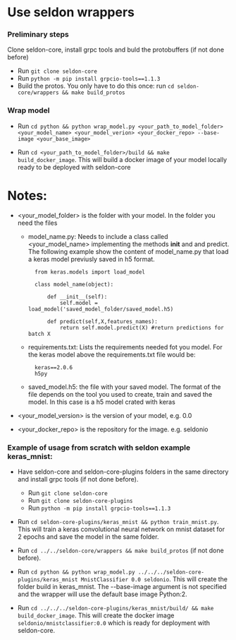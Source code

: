 # Use seldon wrappers 

### Preliminary steps 

Clone seldon-core, install grpc tools and buld the protobuffers (if not done before) 

* Run ```git clone seldon-core```
* Run ```python -m pip install grpcio-tools==1.1.3```
* Build the protos. You only have to do this once: run ```cd seldon-core/wrappers && make build_protos```

### Wrap model

* Run ```cd python && python wrap_model.py <your_path_to_model_folder> <your_model_name> <your_model_verion> <your_docker_repo> --base-image <your_base_image>```

* Run ```cd <your_path_to_model_folder>/build && make build_docker_image```. This will  build a docker image of your model locally ready to be deployed with seldon-core

    
# Notes:


*   <your_model_folder> is the folder with your model. In the folder you need the files

	* model_name.py: Needs to include a class called <your_model_name> implementing the  methods __init__ and  and predict.
	The following example show the content of  model_name.py that load a keras model previusly saved in h5 format.
	
	    	from keras.models import load_model
	
	    	class model_name(object):

	        	def __init__(self):
                    self.model = load_model('saved_model_folder/saved_model.h5) 

		        def predict(self,X,features_names):
		            return self.model.predict(X) #return predictions for batch X

	* requirements.txt: Lists the requirements needed fot you model. For the keras model above the requirements.txt file would be:
	
		    keras==2.0.6
 	    	h5py
	* saved_model.h5: the file with your saved model. The format of the file depends on the tool you used to create, train and saved the model. In this case is a h5 model crated with keras 
	

*   <your_model_version> is the version of your model, e.g.  0.0

*   <your_docker_repo> is the repository for the image. e.g. seldonio

### Example of usage from scratch with seldon example keras_mnist:

* Have seldon-core and seldon-core-plugins folders in the same directory and install grpc tools (if not done before).

	* Run ```git clone seldon-core```
	* Run ```git clone seldon-core-plugins```
    * Run ```python -m pip install grpcio-tools==1.1.3```

* Run ```cd seldon-core-plugins/keras_mnist && python train_mnist.py```. This will train a keras convolutional neural network on mnist dataset for 2 epochs and save the model in the same folder.

* Run ```cd ../../seldon-core/wrappers && make build_protos``` (if not done before).


* Run ```cd python && python wrap_model.py ../../../seldon-core-plugins/keras_mnist MnistClassifier 0.0 seldonio```. This will create the folder build in keras_mnist. The --base-image argument is not specified and the wrapper will use the default base image Python:2.


* Run ```cd ../../../seldon-core-plugins/keras_mnist/build/ && make build_docker_image```. This will create the docker image ```seldonio/mnistclassifier:0.0``` which is ready for deployment with seldon-core.
